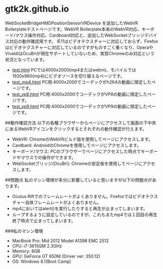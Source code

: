 # gtk2k.github.io
WebSocketBridgeHMDPositionSensorVRDevice を追加したWebVR Boilerplateテストページです。WebVR Boilerplate本来のWebVR対応、キーボード/マウス操作対応、Cardboard対応と、追加したWebSocketブリッジデバイス対応の動作確認用です。
IE11はビデオテクスチャーに対応しておらず、Firefoxはビデオテクスチャーに対応しているのですがものすごく重くなり、OperaやVivaldiはOcuBriが現在サポートしていないため、実質Chromeのみ対応という状況となっています。
* [test.html](http://gtk2k.github.io/test.html) PCでは4000x2000(mp4またはwebm)、モバイルでは1920x960(mp4)にビデオソースを切り替えるページです。
* [test_mp4.html](http://gtk2k.github.io/test_mp4.html) PC用:4000x2000でコーデックがh264の動画に限定したページです。
* [test_vp8.html](http://gtk2k.github.io/test_vp8.html) PC用:4000x2000でコーデックがVP8の動画に限定したページです。
* [test_vp9.html](http://gtk2k.github.io/test_vp9.html) PC用:4000x2000でコーデックがVP9の動画に限定したページです。

##動作確認方法
以下の各種ブラウザーからページにアクセスして画面の下中央にあるWebVRアイコンをクリックするとそれぞれの動作確認が行えます。
* WebVR: ChromeのWebVRビルド版を使用してページにアクセスします。
* Cardbard: AndroidのChromeを使用してページにアクセスします。
* キーボード/マウス: PCのブラウザーでページにアクセスした時点でキーボードやマウスでの操作ができます。
* WebSocketブリッジ(OcuBri): Chromeの安定板を使用してページにアクセスします。

##問題点
私のマシン環境が多分に影響していると思いますが以下の問題点があります。
* Oculus Riftでのフレームレートがよくありません。Firefoxではビデオテクスチャー自体フレームレートがよくありません。
* mp4においてはalert()を実行したりすると再生が止まってしまいます。
* ループするように設定しているのですが、これもまたmp4では１回目の再生終了時点で止まってしまいます。

###私のマシン環境
- MacBook Pro: Mid 2012 Model A1398 EMC 2512
- CPU: i7-3615QM 2.3GHz
- Memory: 8GB
- GPU: GeForce GT 650M (Driver ver: 350.12)
- OS: Windows 8.1(Boot Camp)
